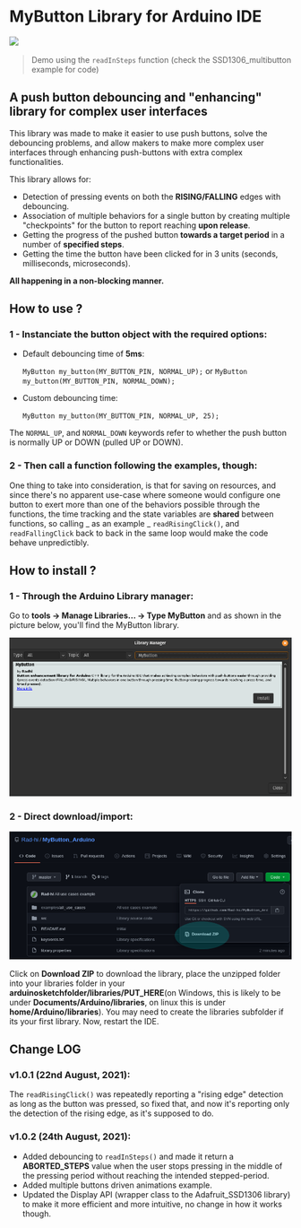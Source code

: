 # MyButton Library for Arduino IDE

<img src="images/multi_btn_1x75.gif" width=640>

> Demo using the ```readInSteps``` function (check the SSD1306_multibutton example for code)

## A push button debouncing and "enhancing" library for complex user interfaces

This library was made to make it easier to use push buttons, solve the debouncing problems, and allow makers to make more complex user interfaces through enhancing push-buttons with extra complex functionalities.

This library allows for: 

- Detection of pressing events on both the **RISING/FALLING** edges with debouncing.
- Association of multiple behaviors for a single button by creating multiple "checkpoints" for the button to report reaching **upon release**.
- Getting the progress of the pushed button **towards a target period** in a number of **specified steps**.
- Getting the time the button have been clicked for in 3 units (seconds, milliseconds, microseconds).

**All happening in a non-blocking manner.**

## How to use ?

### 1 - Instanciate the button object with the required options:

- Default debouncing time of **5ms**:

	```MyButton my_button(MY_BUTTON_PIN, NORMAL_UP);``` or ```MyButton my_button(MY_BUTTON_PIN, NORMAL_DOWN);```

- Custom debouncing time:
	
	```MyButton my_button(MY_BUTTON_PIN, NORMAL_UP, 25);```

The ```NORMAL_UP```, and ```NORMAL_DOWN``` keywords refer to whether the push button is normally UP or DOWN (pulled UP or DOWN).

### 2 - Then call a function following the examples, though:

One thing to take into consideration, is that for saving on resources, and since there's no apparent use-case where someone would configure one button to exert more than one of the behaviors possible through the functions, the time tracking and the state variables are **shared** between functions, so calling _ as an example _ ```readRisingClick()```, and ```readFallingClick``` back to back in the same loop would make the code behave unpredictibly.

## How to install ?

### 1 - Through the Arduino Library manager:

Go to **tools -> Manage Libraries... -> Type MyButton** and as shown in the picture below, you'll find the MyButton library.

<img src="images/install.png" width=640>

### 2 - Direct download/import: 

<img src="images/download.png" width=640>

Click on **Download ZIP** to download the library, place the unzipped folder into your libraries folder in your **arduinosketchfolder/libraries/PUT_HERE**(on Windows, this is likely to be under **Documents/Arduino/libraries**, on linux this is under **home/Arduino/libraries**). You may need to create the libraries subfolder if its your first library. Now, restart the IDE.

## Change LOG

### v1.0.1 (22nd August, 2021):

The ```readRisingClick()``` was repeatedly reporting a "rising edge" detection as long as the button was pressed, so fixed that, and now it's reporting only the detection of the rising edge, as it's supposed to do.

### v1.0.2 (24th August, 2021):

- Added debouncing to ```readInSteps()``` and made it return a **ABORTED_STEPS** value when the user stops pressing in the middle of the pressing period without reaching the intended stepped-period.
- Added multiple buttons driven animations example.
- Updated the Display API (wrapper class to the Adafruit_SSD1306 library) to make it more efficient and more intuitive, no change in how it works though.

